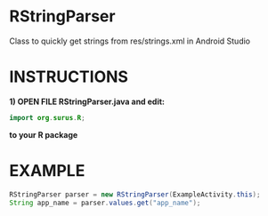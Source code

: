 # RStringParser
Class to quickly get strings from res/strings.xml in Android Studio
# INSTRUCTIONS
**1) OPEN FILE RStringParser.java and edit:**
```java
import org.surus.R;
```
**to your R package**
# EXAMPLE
```Java
RStringParser parser = new RStringParser(ExampleActivity.this);
String app_name = parser.values.get("app_name");


```
